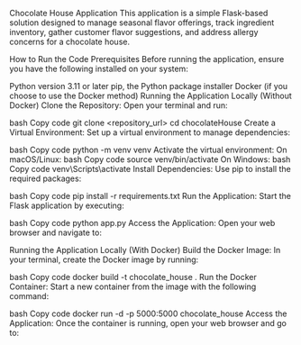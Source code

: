 Chocolate House Application
This application is a simple Flask-based solution designed to manage seasonal flavor offerings, track ingredient inventory, gather customer flavor suggestions, and address allergy concerns for a chocolate house.

How to Run the Code
Prerequisites
Before running the application, ensure you have the following installed on your system:

Python version 3.11 or later
pip, the Python package installer
Docker (if you choose to use the Docker method)
Running the Application Locally (Without Docker)
Clone the Repository: Open your terminal and run:

bash
Copy code
git clone <repository_url>
cd chocolateHouse
Create a Virtual Environment: Set up a virtual environment to manage dependencies:

bash
Copy code
python -m venv venv
Activate the virtual environment:
On macOS/Linux:
bash
Copy code
source venv/bin/activate
On Windows:
bash
Copy code
venv\Scripts\activate
Install Dependencies: Use pip to install the required packages:

bash
Copy code
pip install -r requirements.txt
Run the Application: Start the Flask application by executing:

bash
Copy code
python app.py
Access the Application: Open your web browser and navigate to:



Running the Application Locally (With Docker)
Build the Docker Image: In your terminal, create the Docker image by running:

bash
Copy code
docker build -t chocolate_house .
Run the Docker Container: Start a new container from the image with the following command:

bash
Copy code
docker run -d -p 5000:5000 chocolate_house
Access the Application: Once the container is running, open your web browser and go to:

